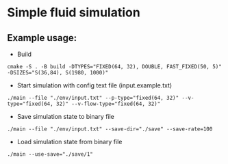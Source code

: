 # Simple fluid simulation
## Example usage:
- Build
```
cmake -S . -B build -DTYPES="FIXED(64, 32), DOUBLE, FAST_FIXED(50, 5)" -DSIZES="S(36,84), S(1980, 1000)"
```
- Start simulation with config text file (input.example.txt)
```
./main --file "./env/input.txt" --p-type="fixed(64, 32)" --v-type="fixed(64, 32)" --v-flow-type="fixed(64, 32)"
```
- Save simulation state to binary file
```
./main --file "./env/input.txt" --save-dir="./save" --save-rate=100
```
- Load simulation state from binary file
```
./main --use-save="./save/1"
```